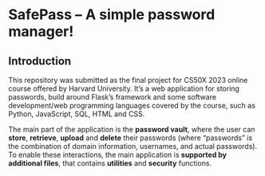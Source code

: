 # SafePass – A simple password manager!
## Introduction
This repository was submitted as the final project for CS50X 2023 online course offered by Harvard University. It’s a web application for storing passwords, build around Flask’s framework and some software development/web programming languages covered by the course, such as Python, JavaScript, SQL, HTML and CSS.

The main part of the application is the **password vault**, where the user can **store**, **retrieve**, **upload** and **delete** their passwords (where “passwords” is the combination of domain information, usernames, and actual passwords). To enable these interactions, the main application is **supported by additional files**, that contains **utilities** and **security** functions. 
